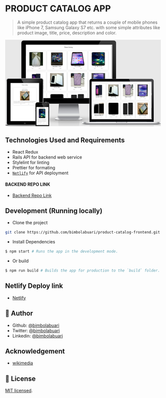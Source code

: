# PRODUCT CATALOG APP

> A simple product catalog app that returns a couple of mobile phones like iPhone 7, Samsung Galaxy S7 etc. with some simple attributes like product image, title, price, description and color.

 ![Screenshot](./Screenshot.png)

## Technologies Used and Requirements

- React Redux
- Rails API for backend web service
- Stylelint for linting
- Prettier for formating
- [`Netlify`](https://www.netlify.com/) for API deployment

#### BACKEND REPO LINK

- [Backend Repo Link](https://github.com/bimbolabuari/product-catalog)

## Development (Running locally)

- Clone the project

```bash
git clone https://github.com/bimbolabuari/product-catalog-frontend.git
```

- Install Dependencies

```bash
$ npm start # Runs the app in the development mode.
```

- Or build
```bash
$ npm run build # Builds the app for production to the `build` folder.
```

## Netlify Deploy link

- [Netlify](https://product-catalog-frontend.netlify.app)


## 👤 Author

- Github: [@bimbolabuari](https://github.com/bimbolabuari)
- Twitter: [@bimbolabuari](https://twitter.com/bimbolabuari)
- Linkedin: [@bimbolabuari](https://www.linkedin.com/in/bimbolabuari/)

## Acknowledgement

- [wikimedia](https://upload.wikimedia.org)

## 📝 License

[MIT licensed](./LICENSE).